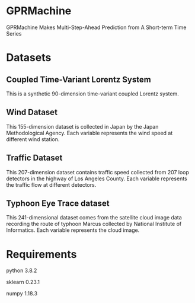 # GPRMachine
GPRMachine Makes Multi-Step-Ahead Prediction from A Short-term Time Series

# Datasets
## Coupled Time-Variant Lorentz System
This is a synthetic 90-dimension time-variant coupled Lorentz system.

## Wind Dataset
This 155-dimension dataset is collected in Japan by the Japan Methodological Agency. Each variable represents the wind speed at different wind station.

## Traffic Dataset
This 207-dimension dataset contains traffic speed collected from 207 loop detectors in the highway of Los Angeles County. Each variable represents the traffic flow at different detectors.

## Typhoon Eye Trace dataset
This 241-dimensional dataset comes from the satellite cloud image data recording the route of typhoon Marcus collected by National Institute of Informatics. Each variable represents the cloud image.

# Requirements
python 3.8.2

sklearn 0.23.1

numpy 1.18.3

